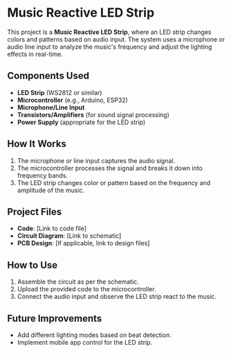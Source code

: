 # Music Reactive LED Strip

This project is a **Music Reactive LED Strip**, where an LED strip changes colors and patterns based on audio input. The system uses a microphone or audio line input to analyze the music's frequency and adjust the lighting effects in real-time.

## Components Used

- **LED Strip** (WS2812 or similar)
- **Microcontroller** (e.g., Arduino, ESP32)
- **Microphone/Line Input**
- **Transistors/Amplifiers** (for sound signal processing)
- **Power Supply** (appropriate for the LED strip)

## How It Works

1. The microphone or line input captures the audio signal.
2. The microcontroller processes the signal and breaks it down into frequency bands.
3. The LED strip changes color or pattern based on the frequency and amplitude of the music.

## Project Files

- **Code**: [Link to code file]
- **Circuit Diagram**: [Link to schematic]
- **PCB Design**: [If applicable, link to design files]

## How to Use

1. Assemble the circuit as per the schematic.
2. Upload the provided code to the microcontroller.
3. Connect the audio input and observe the LED strip react to the music.

## Future Improvements

- Add different lighting modes based on beat detection.
- Implement mobile app control for the LED strip.

